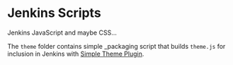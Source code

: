 Jenkins Scripts
===============

Jenkins JavaScript and maybe CSS...

The `theme` folder contains simple _packaging script that builds `theme.js` for inclusion in Jenkins with [Simple Theme Plugin](https://wiki.jenkins-ci.org/display/JENKINS/Simple+Theme+Plugin). 
